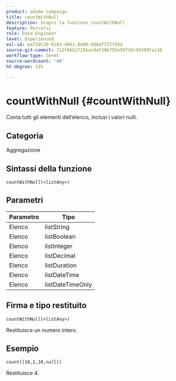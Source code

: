 ```yaml
---
product: adobe campaign
title: countWithNull
description: Scopri la funzione countWithNull
feature: Percorsi
role: Data Engineer
level: Experienced
exl-id: ea72dc20-8183-4661-8e08-ddb4f3727d3d
source-git-commit: 712f66b2715bac0af206755e59728c95499fa110
workflow-type: tm+mt
source-wordcount: '48'
ht-degree: 33%

---
```


# countWithNull {#countWithNull}

Conta tutti gli elementi dell’elenco, inclusi i valori nulli.

## Categoria

Aggregazione

## Sintassi della funzione

`countWithNull(<listAny>)`

## Parametri

| Parametro | Tipo |
|-----------|------------------|
| Elenco | listString |
| Elenco | listBoolean |
| Elenco | listInteger |
| Elenco | listDecimal |
| Elenco | listDuration |
| Elenco | listDateTime |
| Elenco | listDateTimeOnly |

## Firma e tipo restituito

`countWithNull(<listAny>)`

Restituisce un numero intero.

## Esempio

`count([10,2,10,null])`

Restituisce 4.
